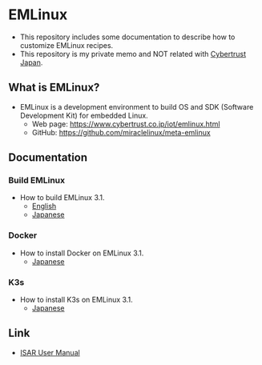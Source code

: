 # EMLinux
- This repository includes some documentation to describe how to customize EMLinux recipes.
- This repository is my private memo and NOT related with [Cybertrust Japan](https://www.cybertrust.co.jp/). 

## What is EMLinux?
- EMLinux is a development environment to build OS and SDK (Software Development Kit) for embedded Linux.
  - Web page: https://www.cybertrust.co.jp/iot/emlinux.html
  - GitHub: https://github.com/miraclelinux/meta-emlinux

## Documentation
### Build EMLinux
- How to build EMLinux 3.1.
  - [English](doc/en/Build-EMLinux31_en.md)
  - [Japanese](doc/jp/Build-EMLinux31_jp.md)

### Docker
- How to install Docker on EMLinux 3.1.
  - [Japanese](doc/jp/Install-Docker-on-EMLinux31_jp.md)

### K3s
- How to install K3s on EMLinux 3.1.
  - [Japanese](doc/jp/Install-K3s-on-EMLinux31_jp.md)
<!--
### Podman
- How to install Podman on EMLinux 3.1.
  - [Japanese](doc/jp/Install-Podman_jp.md)
-->

## Link
- [ISAR User Manual](https://github.com/ilbers/isar/blob/master/doc/user_manual.md)